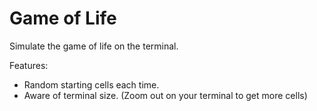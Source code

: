 # Game of Life

Simulate the game of life on the terminal.

Features:
- Random starting cells each time.
- Aware of terminal size. (Zoom out on your terminal to get more cells)
